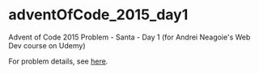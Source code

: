 # adventOfCode_2015_day1

Advent of Code 2015 Problem -  Santa - Day 1 (for Andrei Neagoie's Web Dev course on Udemy)

For problem details, see [here](https://adventofcode.com/2015/day/1). 

